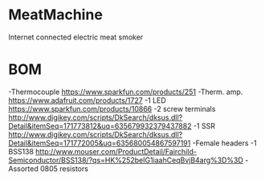 # MeatMachine
Internet connected electric meat smoker

BOM
=======
-Thermocouple https://www.sparkfun.com/products/251
-Therm. amp. https://www.adafruit.com/products/1727
-1 LED https://www.sparkfun.com/products/10866
-2 screw terminals http://www.digikey.com/scripts/DkSearch/dksus.dll?Detail&itemSeq=171773812&uq=635679932379437882
-1 SSR http://www.digikey.com/scripts/DkSearch/dksus.dll?Detail&itemSeq=171772005&uq=635680054867597191
-Female headers
-1 BSS138 http://www.mouser.com/ProductDetail/Fairchild-Semiconductor/BSS138/?qs=HK%252beIG1iaahCeqBvjB4arg%3D%3D
-Assorted 0805 resistors
